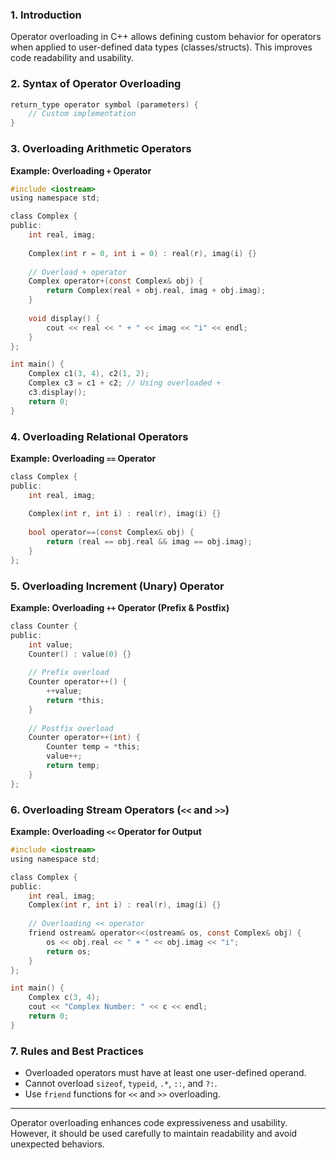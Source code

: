 ### 1. Introduction
Operator overloading in C++ allows defining custom behavior for operators when applied to user-defined data types (classes/structs). This improves code readability and usability.

### 2. Syntax of Operator Overloading
```c
return_type operator symbol (parameters) {
    // Custom implementation
}
```

### 3. Overloading Arithmetic Operators
**Example: Overloading `+` Operator**
```c
#include <iostream>
using namespace std;

class Complex {
public:
    int real, imag;
    
    Complex(int r = 0, int i = 0) : real(r), imag(i) {}
    
    // Overload + operator
    Complex operator+(const Complex& obj) {
        return Complex(real + obj.real, imag + obj.imag);
    }
    
    void display() {
        cout << real << " + " << imag << "i" << endl;
    }
};

int main() {
    Complex c1(3, 4), c2(1, 2);
    Complex c3 = c1 + c2; // Using overloaded +
    c3.display();
    return 0;
}
```

### 4. Overloading Relational Operators
**Example: Overloading `==` Operator**
```c
class Complex {
public:
    int real, imag;
    
    Complex(int r, int i) : real(r), imag(i) {}
    
    bool operator==(const Complex& obj) {
        return (real == obj.real && imag == obj.imag);
    }
};
```

### 5. Overloading Increment (Unary) Operator
**Example: Overloading `++` Operator (Prefix & Postfix)**
```c
class Counter {
public:
    int value;
    Counter() : value(0) {}
    
    // Prefix overload
    Counter operator++() {
        ++value;
        return *this;
    }
    
    // Postfix overload
    Counter operator++(int) {
        Counter temp = *this;
        value++;
        return temp;
    }
};
```

### 6. Overloading Stream Operators (`<<` and `>>`)
**Example: Overloading `<<` Operator for Output**
```c
#include <iostream>
using namespace std;

class Complex {
public:
    int real, imag;
    Complex(int r, int i) : real(r), imag(i) {}
    
    // Overloading << operator
    friend ostream& operator<<(ostream& os, const Complex& obj) {
        os << obj.real << " + " << obj.imag << "i";
        return os;
    }
};

int main() {
    Complex c(3, 4);
    cout << "Complex Number: " << c << endl;
    return 0;
}
```

### 7. Rules and Best Practices
- Overloaded operators must have at least one user-defined operand.
- Cannot overload `sizeof`, `typeid`, `.*`, `::`, and `?:`.
- Use `friend` functions for `<<` and `>>` overloading.

---
Operator overloading enhances code expressiveness and usability. However, it should be used carefully to maintain readability and avoid unexpected behaviors.